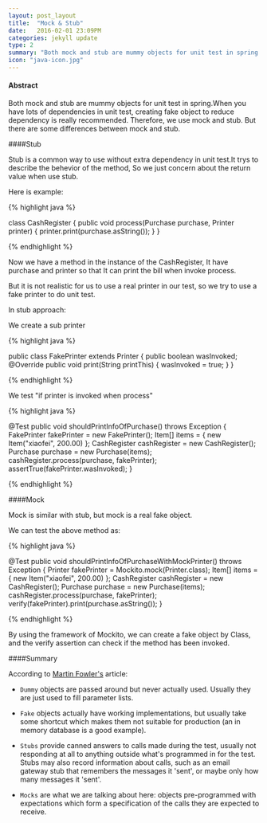 ```yaml
---
layout: post_layout
title:  "Mock & Stub"
date:   2016-02-01 23:09PM
categories: jekyll update
type: 2
summary: "Both mock and stub are mummy objects for unit test in spring.When you have lots of dependencies in unit test, creating fake object to reduce dependency is really recommended. Therefore, we use mock and stub. But there are some differences between mock and stub."
icon: "java-icon.jpg"
---
```

#### Abstract

Both mock and stub are mummy objects for unit test in spring.When you have lots of dependencies in unit test, creating fake object to reduce dependency is really recommended. Therefore, we use mock and stub. But there are some differences between mock and stub.

####Stub

Stub is a common way to use without extra dependency in unit test.It trys to describe the behevior of the method, So we just concern about the return value when use stub.

Here is example:

{% highlight java %}

class CashRegister {
    public void process(Purchase purchase, Printer printer) {
        printer.print(purchase.asString());
    }
}

{% endhighlight %}

Now we have a method in the instance of the CashRegister, It have purchase and printer so that It can print the bill when invoke process.

But it is not realistic for us to use a real printer in our test, so we try to use a fake printer to do unit test.

In stub approach:

We create a sub printer

{% highlight java %}

public class FakePrinter extends Printer {
    public boolean wasInvoked;
    @Override
    public void print(String printThis) {
        wasInvoked = true;
    }
}

{% endhighlight %}

We test "if printer is invoked when process"

{% highlight java %}

@Test
public void shouldPrintInfoOfPurchase() throws Exception {
    FakePrinter fakePrinter = new FakePrinter();
    Item[] items = {
        new Item("xiaofei", 200.00)
    };
    CashRegister cashRegister = new CashRegister();
    Purchase purchase = new Purchase(items);
    cashRegister.process(purchase, fakePrinter);
    assertTrue(fakePrinter.wasInvoked);
}

{% endhighlight %}

####Mock

Mock is similar with stub, but mock is a real fake object.

We can test the above method as:

{% highlight java %}

@Test
public void shouldPrintInfoOfPurchaseWithMockPrinter() throws Exception {
    Printer fakePrinter = Mockito.mock(Printer.class);
    Item[] items = {
        new Item("xiaofei", 200.00)
    };
    CashRegister cashRegister = new CashRegister();
    Purchase purchase = new Purchase(items);
    cashRegister.process(purchase, fakePrinter);
    verify(fakePrinter).print(purchase.asString());
}

{% endhighlight %}

By using the framework of Mockito, we can create a fake object by Class, and the verify assertion can check if the method has been invoked.

####Summary

According to [Martin Fowler's](http://martinfowler.com/articles/mocksArentStubs.html) article:

- `Dummy` objects are passed around but never actually used. Usually they are just used to fill parameter lists.

- `Fake` objects actually have working implementations, but usually take some shortcut which makes them not suitable for production (an in memory database is a good example).

- `Stubs` provide canned answers to calls made during the test, usually not responding at all to anything outside what's programmed in for the test. Stubs may also record information about calls, such as an email gateway stub that remembers the messages it 'sent', or maybe only how many messages it 'sent'.

- `Mocks` are what we are talking about here: objects pre-programmed with expectations which form a specification of the calls they are expected to receive.